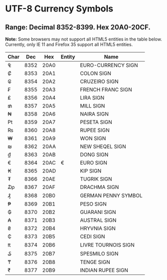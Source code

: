 # UTF-8 Currency Symbols

## Range: Decimal 8352-8399. Hex 20A0-20CF.

**Note:** Some browsers may not support all HTML5 entities in the table below.
Currently, only IE 11 and Firefox 35 support all HTML5 entities.

Char | Dec  | Hex  | Entity | Name
---- | ---- | ---- | ------ | ----
₠    | 8352 | 20A0 |        | EURO-CURRENCY SIGN
₡    | 8353 | 20A1 |        | COLON SIGN
₢    | 8354 | 20A2 |        | CRUZEIRO SIGN
₣    | 8355 | 20A3 |        | FRENCH FRANC SIGN
₤    | 8356 | 20A4 |        | LIRA SIGN
₥    | 8357 | 20A5 |        | MILL SIGN
₦    | 8358 | 20A6 |        | NAIRA SIGN
₧    | 8359 | 20A7 |        | PESETA SIGN
₨    | 8360 | 20A8 |        | RUPEE SIGN
₩    | 8361 | 20A9 |        | WON SIGN
₪    | 8362 | 20AA |        | NEW SHEQEL SIGN
₫    | 8363 | 20AB |        | DONG SIGN
€    | 8364 | 20AC | &euro; | EURO SIGN
₭    | 8365 | 20AD |        | KIP SIGN
₮    | 8366 | 20AE |        | TUGRIK SIGN
₯    | 8367 | 20AF |        | DRACHMA SIGN
₰    | 8368 | 20B0 |        | GERMAN PENNY SYMBOL
₱    | 8369 | 20B1 |        | PESO SIGN
₲    | 8370 | 20B2 |        | GUARANI SIGN
₳    | 8371 | 20B3 |        | AUSTRAL SIGN
₴    | 8372 | 20B4 |        | HRYVNIA SIGN
₵    | 8373 | 20B5 |        | CEDI SIGN
₶    | 8374 | 20B6 |        | LIVRE TOURNOIS SIGN
₷    | 8375 | 20B7 |        | SPESMILO SIGN
₸    | 8376 | 20B8 |        | TENGE SIGN
₹    | 8377 | 20B9 |        | INDIAN RUPEE SIGN
